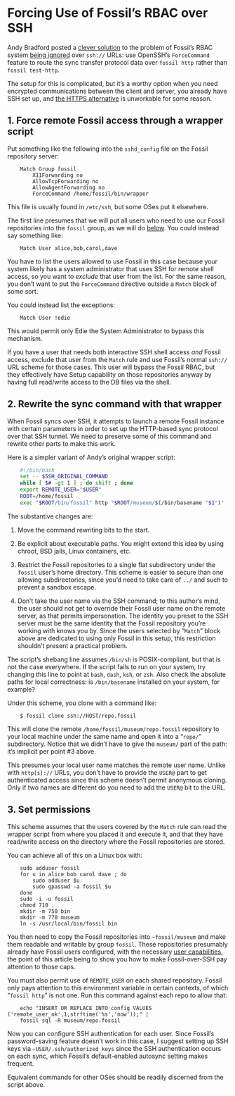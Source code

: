 # Forcing Use of Fossil’s RBAC over SSH

Andy Bradford posted a [clever solution][sshfc] to the problem of
Fossil’s RBAC system [being ignored](../../caps/#webonly) over `ssh://`
URLs: use OpenSSH’s `ForceCommand` feature to route the sync transfer
protocol data over `fossil http` rather than `fossil test-http`.

The setup for this is complicated, but it’s a worthy option when you
need encrypted communications between the client and server, you already
have SSH set up, and [the HTTPS alternative](../../ssl.wiki) is
unworkable for some reason.


## 1. Force remote Fossil access through a wrapper script <a id="sshd"></a>

Put something like the following into the `sshd_config` file on the
Fossil repository server:

``` ssh-config
    Match Group fossil
        X11Forwarding no
        AllowTcpForwarding no
        AllowAgentForwarding no
        ForceCommand /home/fossil/bin/wrapper
```

This file is usually found in `/etc/ssh`, but some OSes put it
elsewhere.

The first line presumes that we will put all users who need to use our
Fossil repositories into the `fossil` group, as we will do
[below](#perms). You could instead say something like:

``` ssh-config
    Match User alice,bob,carol,dave
```

You have to list the users allowed to use Fossil in this case because
your system likely has a system administrator that uses SSH for remote
shell access, so you want to *exclude* that user from the list. For the
same reason, you don’t want to put the `ForceCommand` directive outside
a `Match` block of some sort.

You could instead list the exceptions:

``` ssh-config
    Match User !edie
```

This would permit only Edie the System Administrator to bypass this
mechanism.

If you have a user that needs both interactive SSH shell access *and*
Fossil access, exclude that user from the `Match` rule and use Fossil’s
normal `ssh://` URL scheme for those cases. This user will bypass the
Fossil RBAC, but they effectively have Setup capability on those
repositories anyway by having full read/write access to the DB files via
the shell.


## 2. Rewrite the sync command with that wrapper <a id="wrapper"></a>

When Fossil syncs over SSH, it attempts to launch a remote Fossil
instance with certain parameters in order to set up the HTTP-based sync
protocol over that SSH tunnel. We need to preserve some of this command
and rewrite other parts to make this work.

Here is a simpler variant of Andy’s original wrapper script:

``` sh
    #!/bin/bash
    set -- $SSH_ORIGINAL_COMMAND
    while [ $# -gt 1 ] ; do shift ; done
    export REMOTE_USER="$USER"
    ROOT=/home/fossil
    exec "$ROOT/bin/fossil" http "$ROOT/museum/$(/bin/basename "$1")"
```

The substantive changes are:

1.  Move the command rewriting bits to the start.

2.  Be explicit about executable paths.  You might extend this idea by
    using chroot, BSD jails, Linux containers, etc.

3.  Restrict the Fossil repositories to a single flat subdirectory under
    the `fossil` user’s home directory. This scheme is easier to secure
    than one allowing subdirectories, since you’d need to take care of
    `../` and such to prevent a sandbox escape.

4.  Don’t take the user name via the SSH command; to this author’s mind,
    the user should not get to override their Fossil user name on the
    remote server, as that permits impersonation.  The identity you
    preset to the SSH server must be the same identity that the Fossil
    repository you’re working with knows you by.  Since the users
    selected by “`Match`” block above are dedicated to using only Fossil
    in this setup, this restriction shouldn’t present a practical problem.

The script’s shebang line assumes `/bin/sh` is POSIX-compliant, but that
is not the case everywhere. If the script fails to run on your system,
try changing this line to point at `bash`, `dash`, `ksh`, or `zsh`. Also
check the absolute paths for local correctness: is `/bin/basename`
installed on your system, for example?

Under this scheme, you clone with a command like:

        $ fossil clone ssh://HOST/repo.fossil

This will clone the remote `/home/fossil/museum/repo.fossil` repository
to your local machine under the same name and open it into a “`repo/`”
subdirectory. Notice that we didn’t have to give the `museum/` part of
the path: it’s implicit per point #3 above.

This presumes your local user name matches the remote user name.  Unlike
with `http[s]://` URLs, you don’t have to provide the `USER@` part to
get authenticated access
since this scheme doesn’t permit anonymous cloning. Only
if two names are different do you need to add the `USER@` bit to the
URL.


## 3. Set permissions <a id="perms"></a>

This scheme assumes that the users covered by the `Match` rule can read
the wrapper script from where you placed it and execute it, and that
they have read/write access on the directory where the Fossil
repositories are stored.

You can achieve all of this on a Linux box with:

``` shell
    sudo adduser fossil
    for u in alice bob carol dave ; do 
        sudo adduser $u
        sudo gpasswd -a fossil $u
    done
    sudo -i -u fossil
    chmod 710 .
    mkdir -m 750 bin
    mkdir -m 770 museum
    ln -s /usr/local/bin/fossil bin
```

You then need to copy the Fossil repositories into `~fossil/museum` and
make them readable and writable by group `fossil`. These repositories
presumably already have Fossil users configured, with the necessary
[user capabilities](../../caps/), the point of this article being to
show you how to make Fossil-over-SSH pay attention to those caps.

You must also permit use of `REMOTE_USER` on each shared repository.
Fossil only pays attention to this environment variable in certain
contexts, of which “`fossil http`” is not one. Run this command against
each repo to allow that:

``` shell
    echo "INSERT OR REPLACE INTO config VALUES ('remote_user_ok',1,strftime('%s','now'));" |
    fossil sql -R museum/repo.fossil
```

Now you can configure SSH authentication for each user. Since Fossil’s
password-saving feature doesn’t work in this case, I suggest setting up
SSH keys via `~USER/.ssh/authorized_keys` since the SSH authentication
occurs on each sync, which Fossil’s default-enabled autosync setting
makes frequent.

Equivalent commands for other OSes should be readily discerned from the
script above.

[sshfc]: forum:/forumpost/0d7d6c3df41fcdfd

<div style="height:50em" id="this-space-intentionally-left-blank"></div>
